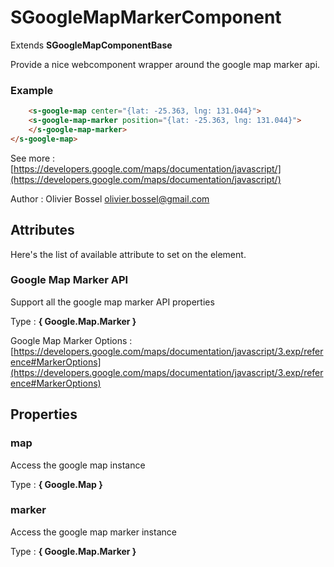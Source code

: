 # SGoogleMapMarkerComponent

Extends **SGoogleMapComponentBase**

Provide a nice webcomponent wrapper around the google map marker api.


### Example
```html
	<s-google-map center="{lat: -25.363, lng: 131.044}">
	<s-google-map-marker position="{lat: -25.363, lng: 131.044}">
	</s-google-map-marker>
</s-google-map>
```
See more : [https://developers.google.com/maps/documentation/javascript/](https://developers.google.com/maps/documentation/javascript/)

Author : Olivier Bossel <olivier.bossel@gmail.com>




## Attributes

Here's the list of available attribute to set on the element.

### Google Map Marker API

Support all the google map marker API properties

Type : **{ Google.Map.Marker }**

Google Map Marker Options : [https://developers.google.com/maps/documentation/javascript/3.exp/reference#MarkerOptions](https://developers.google.com/maps/documentation/javascript/3.exp/reference#MarkerOptions)



## Properties


### map

Access the google map instance

Type : **{ Google.Map }**


### marker

Access the google map marker instance

Type : **{ Google.Map.Marker }**